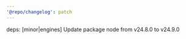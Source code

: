 ```yaml
---
'@repo/changelog': patch
---
```


deps: [minor|engines] Update package node from v24.8.0 to v24.9.0
